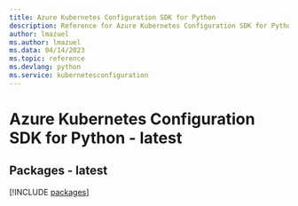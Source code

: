 ```yaml
---
title: Azure Kubernetes Configuration SDK for Python
description: Reference for Azure Kubernetes Configuration SDK for Python
author: lmazuel
ms.author: lmazuel
ms.data: 04/14/2023
ms.topic: reference
ms.devlang: python
ms.service: kubernetesconfiguration
---
```

# Azure Kubernetes Configuration SDK for Python - latest
## Packages - latest
[!INCLUDE [packages](kubernetes-configuration-index.md)]